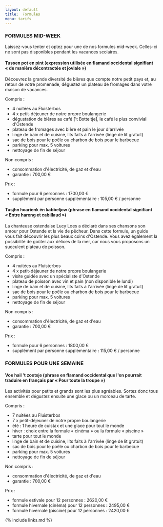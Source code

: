 ```yaml
---
layout: default
title:  Formules
menu: tarifs
---
```


### FORMULES MID-WEEK

Laissez-vous tenter et optez pour une de nos formules mid-week.
Celles-ci ne sont pas disponibles pendant les vacances scolaires.

####  Tussen pot en pint (expression utilisée en flamand occidental signifiant « de manière décontractée et joviale »)

Découvrez la grande diversité de bières que compte notre petit pays et, au retour de votre promenade, dégustez un plateau de fromages dans votre maison de vacances.

Compris :

- 4 nuitées au Fluisterbos
- 4 x petit-déjeuner de notre propre boulangerie
- dégustation de bières au café ['t Botteltje], le café le plus convivial d'Ostende
- plateau de fromages avec bière et pain le jour d'arrivée
- linge de bain et de cuisine, lits faits à l'arrivée (linge de lit gratuit)
- sac de bois pour le poêle ou charbon de bois pour le barbecue
- parking pour max. 5 voitures
- nettoyage de fin de séjour

Non compris :

- consommation d'électricité, de gaz et d'eau
- garantie : 700,00&nbsp;€

Prix : 

- formule pour 6 personnes : 1700,00&nbsp;€
- supplément par personne supplémentaire : 105,00&nbsp;€ / personne


####  Tusjhn hoarienk én kabbeljow (phrase en flamand occidental signifiant « Entre hareng et cabillaud »)
La chanteuse ostendaise Lucy Loes a déclaré dans ses chansons son amour pour Ostende et la vie de pêcheur. Dans cette formule, un guide vous fait découvrir les plus beaux coins d'Ostende. Vous avez également la possibilité de goûter aux délices de la mer, car nous vous proposons un succulent plateau de poisson.

Compris :

- 4 nuitées au Fluisterbos
- 4 x petit-déjeuner de notre propre boulangerie
- visite guidée avec un spécialiste d'Ostende
- plateau de poisson avec vin et pain (non disponible le lundi)
- linge de bain et de cuisine, lits faits à l'arrivée (linge de lit gratuit)
- sac de bois pour le poêle ou charbon de bois pour le barbecue
- parking pour max. 5 voitures
- nettoyage de fin de séjour

Non compris :

- consommation d'électricité, de gaz et d'eau
- garantie : 700,00&nbsp;€

Prix : 

- formule pour 6 personnes : 1800,00&nbsp;€
- supplément par personne supplémentaire : 115,00&nbsp;€ / personne

### FORMULES POUR UNE SEMAINE

####  Voe hail 't zootsje (phrase en flamand occidental que l'on pourrait traduire en français par « Pour toute la troupe »)
Les activités pour petits et grands sont les plus agréables. Sortez donc tous ensemble et dégustez ensuite une glace ou un morceau de tarte.

Compris :

- 7 nuitées au Fluisterbos
- 7 x petit-déjeuner de notre propre boulangerie
- été : 1 heure de cuistax et une glace pour tout le monde
- hiver : choix entre la formule « cinéma » ou la formule « piscine » 
- tarte pour tout le monde
- linge de bain et de cuisine, lits faits à l'arrivée (linge de lit gratuit)
- sac de bois pour le poêle ou charbon de bois pour le barbecue
- parking pour max. 5 voitures
- nettoyage de fin de séjour

Non compris :

- consommation d'électricité, de gaz et d'eau
- garantie : 700,00&nbsp;€

Prix : 

- formule estivale pour 12 personnes : 2620,00&nbsp;€
- formule hivernale (cinéma) pour 12 personnes : 2495,00&nbsp;€
- formule hivernale (piscine) pour 12 personnes : 2420,00&nbsp;€


{% include links.md %}
